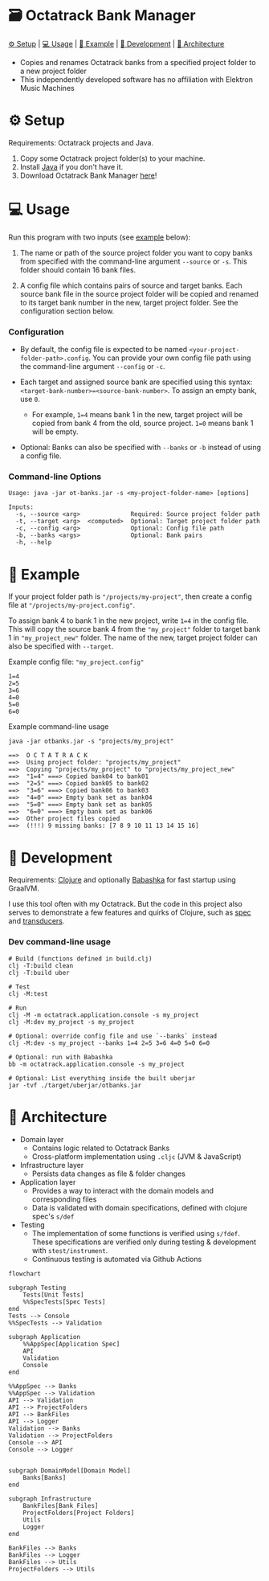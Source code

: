 # 🗃 Octatrack Bank Manager
[⚙️ Setup](#-setup) | [💻 Usage](#-usage) | [📂 Example](#-example) | [🥽 Development](#-development) | [📐 Architecture](#-architecture)

* Copies and renames Octatrack banks from a specified project folder to a new project folder
* This independently developed software has no affiliation with Elektron Music Machines

# ⚙️ Setup
Requirements: Octatrack projects and Java.
1. Copy some Octatrack project folder(s) to your machine.
2. Install [Java](https://www.java.com/en/download/) if you don't have it.
3. Download Octatrack Bank Manager [here](https://github.com/tmprd/octatrack-banks/releases/latest)!

# 💻 Usage
Run this program with two inputs (see [example](#-example) below):

1. The name or path of the source project folder you want to copy banks from specified with the command-line argument `--source` or `-s`. This folder should contain 16 bank files.

2. A config file which contains pairs of source and target banks. Each source bank file in the source project folder will be copied and renamed to its target bank number in the new, target project folder. See the configuration section below.

### Configuration
* By default, the config file is expected to be named `<your-project-folder-path>.config`. You can provide your own config file path using the command-line argument `--config` or `-c`.

* Each target and assigned source bank are specified using this syntax: `<target-bank-number>=<source-bank-number>`. To assign an empty bank, use `0`.
	* For example, `1=4` means bank 1 in the new, target project will be copied from bank 4 from the old, source project. `1=0` means bank 1 will be empty.

* Optional: Banks can also be specified with `--banks` or `-b` instead of using a config file.

### Command-line Options
```console
Usage: java -jar ot-banks.jar -s <my-project-folder-name> [options]

Inputs:
  -s, --source <arg>              Required: Source project folder path
  -t, --target <arg>  <computed>  Optional: Target project folder path
  -c, --config <arg>              Optional: Config file path
  -b, --banks <args>              Optional: Bank pairs
  -h, --help
```

# 📂 Example
If your project folder path is `"/projects/my-project"`, then create a config file at `"/projects/my-project.config"`. 

To assign bank 4 to bank 1 in the new project, write `1=4` in the config file. This will copy the source bank 4 from the `"my_project"` folder to target bank 1 in `"my_project_new"` folder. The name of the new, target project folder can also be specified with `--target`.

Example config file: `"my_project.config"`
```
1=4
2=5
3=6
4=0
5=0
6=0
```

Example command-line usage
```console
java -jar otbanks.jar -s "projects/my_project"

==>  O C T A T R A C K
==>  Using project folder: "projects/my_project"
==>  Copying "projects/my_project" to "projects/my_project_new"
==>  "1=4" ===> Copied bank04 to bank01
==>  "2=5" ===> Copied bank05 to bank02
==>  "3=6" ===> Copied bank06 to bank03
==>  "4=0" ===> Empty bank set as bank04
==>  "5=0" ===> Empty bank set as bank05
==>  "6=0" ===> Empty bank set as bank06
==>  Other project files copied
==>  (!!!) 9 missing banks: [7 8 9 10 11 13 14 15 16]
```

# 🥽 Development
Requirements: [Clojure](https://clojure.org/guides/install_clojure) and optionally [Babashka](https://babashka.org/) for fast startup using GraalVM.

I use this tool often with my Octatrack. But the code in this project also serves to demonstrate a few features and quirks of Clojure, such as [spec](https://clojure.org/about/spec) and [transducers](https://clojure.org/reference/transducers).

### Dev command-line usage
```shell
# Build (functions defined in build.clj)
clj -T:build clean
clj -T:build uber

# Test
clj -M:test

# Run
clj -M -m octatrack.application.console -s my_project
clj -M:dev my_project -s my_project

# Optional: override config file and use `--banks` instead
clj -M:dev -s my_project --banks 1=4 2=5 3=6 4=0 5=0 6=0

# Optional: run with Babashka
bb -m octatrack.application.console -s my_project

# Optional: List everything inside the built uberjar
jar -tvf ./target/uberjar/otbanks.jar
```

# 📐 Architecture
* Domain layer
	* Contains logic related to Octatrack Banks
	* Cross-platform implementation using `.cljc` (JVM & JavaScript)
* Infrastructure layer
	* Persists data changes as file & folder changes
* Application layer
	* Provides a way to interact with the domain models and corresponding files
	* Data is validated with domain specifications, defined with clojure spec's `s/def`
* Testing
	* The implementation of some functions is verified using `s/fdef`. These specifications are verified only during testing & development with `stest/instrument`.
	* Continuous testing is automated via Github Actions

```mermaid
flowchart

subgraph Testing
	Tests[Unit Tests]
	%%SpecTests[Spec Tests]
end
Tests --> Console
%%SpecTests --> Validation

subgraph Application
	%%AppSpec[Application Spec]
	API
	Validation
	Console
end

%%AppSpec --> Banks
%%AppSpec --> Validation
API --> Validation
API --> ProjectFolders
API --> BankFiles
API --> Logger
Validation --> Banks
Validation --> ProjectFolders
Console --> API
Console --> Logger


subgraph DomainModel[Domain Model]
	Banks[Banks]
end

subgraph Infrastructure
	BankFiles[Bank Files]
	ProjectFolders[Project Folders]
	Utils
	Logger
end

BankFiles --> Banks
BankFiles --> Logger
BankFiles --> Utils
ProjectFolders --> Utils


```
